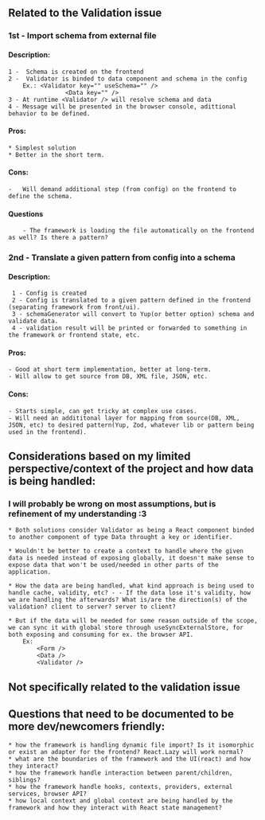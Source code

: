 ## Related to the Validation issue

### 1st - Import schema from external file

#### Description:

    1 -  Schema is created on the frontend
    2 -  Validator is binded to data component and schema in the config
    	Ex.: <Validator key="" useSchema="" />
    				<Data key="" />
    3 - At runtime <Validator /> will resolve schema and data
    4 - Message will be presented in the browser console, adittional behavior to be defined.

#### Pros:

    * Simplest solution
    * Better in the short term.

#### Cons:

    -	Will demand additional step (from config) on the frontend to define the schema.

#### Questions

    	- The framework is loading the file automatically on the frontend as well? Is there a pattern?

### 2nd - Translate a given pattern from config into a schema

#### Description:

     1 - Config is created
     2 - Config is translated to a given pattern defined in the frontend (separating framework from front/ui).
     3 - schemaGenerator will convert to Yup(or better option) schema and validate data.
     4 - validation result will be printed or forwarded to something in the framework or frontend state, etc.

#### Pros:

    - Good at short term implementation, better at long-term.
    - Will allow to get source from DB, XML file, JSON, etc.

#### Cons:

    - Starts simple, can get tricky at complex use cases.
    - Will need an addititonal layer for mapping from source(DB, XML, JSON, etc) to desired pattern(Yup, Zod, whatever lib or pattern being used in the frontend).

## Considerations based on my limited perspective/context of the project and how data is being handled:

### I will probably be wrong on most assumptions, but is refinement of my understanding :3

    * Both solutions consider Validator as being a React component binded to another component of type Data throught a key or identifier.

    * Wouldn't be better to create a context to handle where the given data is needed instead of exposing globally, it doesn't make sense to expose data that won't be used/needed in other parts of the application.

    * How the data are being handled, what kind approach is being used to handle cache, validity, etc? - - If the data lose it's validity, how we are handling the afterwards? What is/are the direction(s) of the validation? client to server? server to client?

    * But if the data will be needed for some reason outside of the scope, we can sync it with global store through useSyncExternalStore, for both exposing and consuming for ex. the browser API.
    	Ex:
    		<Form />
    		<Data />
    		<Validator />

## Not specifically related to the validation issue

## Questions that need to be documented to be more dev/newcomers friendly:

    * how the framework is handling dynamic file import? Is it isomorphic or exist an adapter for the frontend? React.Lazy will work normal?
    * what are the boundaries of the framework and the UI(react) and how they interact?
    * how the framework handle interaction between parent/children, siblings?
    * how the framework handle hooks, contexts, providers, external services, browser API?
    * how local context and global context are being handled by the framework and how they interact with React state management?

